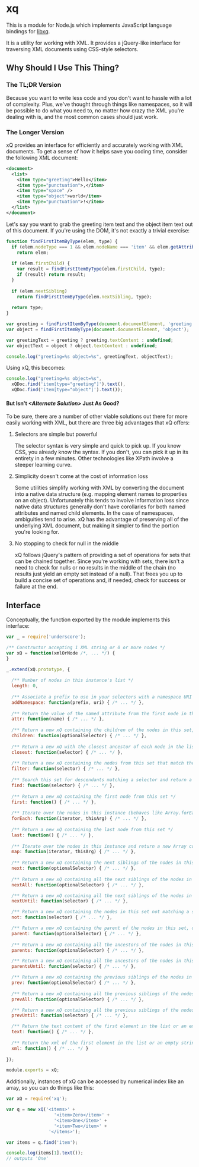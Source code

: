 # xq

This is a module for Node.js which implements JavaScript language bindings
for [libxq](http://github.csv.comcast.com/jhunte202/xQ).

It is a utility for working with XML. It provides a jQuery-like interface
for traversing XML documents using CSS-style selectors.

## Why Should I Use This Thing?

### The TL;DR Version

Because you want to write less code and you don't want to hassle with a
lot of complexity. Plus, we've thought through things like namespaces, so
it will be possible to do what you need to, no matter how crazy the XML
you're dealing with is, and the most common cases should just work.

### The Longer Version

xQ provides an interface for efficiently and accurately working with XML
documents. To get a sense of how it helps save you coding time, consider
the following XML document:

```xml
<document>
  <list>
    <item type="greeting">Hello</item>
    <item type="punctuation">,</item>
    <item type="space" />
    <item type="object">world</item>
    <item type="punctuation">!</item>
  </list>
</document>
```

Let's say you want to grab the greeting item text and the object item
text out of this document. If you're using the DOM, it's not exactly a
trivial exercise:

```javascript
function findFirstItemByType(elem, type) {
  if (elem.nodeType === 1 && elem.nodeName === 'item' && elem.getAttribute('type') === type)
    return elem;
  
  if (elem.firstChild) {
    var result = findFirstItemByType(elem.firstChild, type);
    if (result) return result;
  }
  
  if (elem.nextSibling)
    return findFirstItemByType(elem.nextSibling, type);
  
  return type;
}

var greeting = findFirstItemByType(document.documentElement, 'greeting');
var object = findFirstItemByType(document.documentElement, 'object');

var greetingText = greeting ? greeting.textContent : undefined;
var objectText = object ? object.textContent : undefined;

console.log("greeting=%s object=%s", greetingText, objectText);
```

Using xQ, this becomes:

```javascript
console.log("greeting=%s object=%s",
  xQDoc.find('item[type="greeting"]').text(),
  xQDoc.find('item[type="object"]').text());
```

#### But Isn't *\<Alternate Solution\>* Just As Good?

To be sure, there are a number of other viable solutions out there for
more easily working with XML, but there are three big advantages that xQ
offers:

1. Selectors are simple but powerful

   The selector syntax is very simple and quick to pick up. If you know
   CSS, you already know the syntax. If you don't, you can pick it up in
   its entirety in a few minutes. Other technologies like XPath involve a
   steeper learning curve.

1. Simplicity doesn't come at the cost of information loss

   Some utilities simplify working with XML by converting the document
   into a native data structure (e.g. mapping element names to properties
   on an object). Unfortunately this tends to involve information loss
   since native data structures generally don't have corollaries for both
   named attributes and named child elements. In the case of namespaces,
   ambiguities tend to arise. xQ has the advantage of preserving all of
   the underlying XML document, but making it simpler to find the portion
   you're looking for.

1. No stopping to check for null in the middle

   xQ follows jQuery's pattern of providing a set of operations for sets
   that can be chained together. Since you're working with sets, there
   isn't a need to check for nulls or no results in the middle of the
   chain (no results just yield an empty set instead of a null). That
   frees you up to build a concise set of operations and, if needed, check
   for success or failure at the end.

## Interface

Conceptually, the function exported by the module implements this
interface:

```javascript
var _ = require('underscore');

/** Constructor accepting 1 XML string or 0 or more nodes */
var xQ = function(xmlOrNode /*, ... */) {
}

_.extend(xQ.prototype, {
  
  /** Number of nodes in this instance's list */
  length: 0,
  
  /** Associate a prefix to use in your selectors with a namespace URI */
  addNamespace: function(prefix, uri) { /* ... */ },
  
  /** Return the value of the named attribute from the first node in the list */
  attr: function(name) { /* ... */ },
  
  /** Return a new xQ containing the children of the nodes in this set, optionally filtered by a selector */
  children: function(optionalSelector) { /* ... */ },
  
  /** Return a new xQ with the closest ancestor of each node in the list that matches the supplied selector */
  closest: function(selector) { /* ... */ },
  
  /** Return a new xQ containing the nodes from this set that match the given selector */
  filter: function(selector) { /* ... */ },
  
  /** Search this set for descendants matching a selector and return a new xQ with the result */
  find: function(selector) { /* ... */ },
  
  /** Return a new xQ containing the first node from this set */
  first: function() { /* ... */ },
  
  /** Iterate over the nodes in this instance (behaves like Array.forEach) and returns this */
  forEach: function(iterator, thisArg) { /* ... */ },
  
  /** Return a new xQ containing the last node from this set */
  last: function() { /* ... */ },
  
  /** Iterate over the nodes in this instance and return a new Array containing the returned result of each step */
  map: function(iterator, thisArg) { /* ... */ },
  
  /** Return a new xQ containing the next siblings of the nodes in this set, optionally filtered by a selector */
  next: function(optionalSelector) { /* ... */ },
  
  /** Return a new xQ containing all the next siblings of the nodes in this set, optionally filtered by a selector */
  nextAll: function(optionalSelector) { /* ... */ },

  /** Return a new xQ containing all the next siblings of the nodes in this set up to siblings matching a selector */
  nextUntil: function(selector) { /* ... */ },

  /** Return a new xQ containing the nodes in this set not matching a selector */
  not: function(selector) { /* ... */ },

  /** Return a new xQ containing the parent of the nodes in this set, optionally filtered by a selector */
  parent: function(optionalSelector) { /* ... */ },
  
  /** Return a new xQ containing all the ancestors of the nodes in this set, optionally filtered by a selector */
  parents: function(optionalSelector) { /* ... */ },

  /** Return a new xQ containing all the ancestors of the nodes in this set up to the ancestor matching a selector */
  parentsUntil: function(selector) { /* ... */ },

  /** Return a new xQ containing the previous siblings of the nodes in this set, optionally filtered by a selector */
  prev: function(optionalSelector) { /* ... */ },
  
  /** Return a new xQ containing all the previous siblings of the nodes in this set, optionally filtered by a selector */
  prevAll: function(optionalSelector) { /* ... */ },

  /** Return a new xQ containing all the previous siblings of the nodes in this set up to siblings matching a selector */
  prevUntil: function(selector) { /* ... */ },

  /** Return the text content of the first element in the list or an empty string */
  text: function() { /* ... */ },
  
  /** Return the xml of the first element in the list or an empty string */
  xml: function() { /* ... */ }
  
});

module.exports = xQ;
```

Additionally, instances of xQ can be accessed by numerical index like an
array, so you can do things like this:

```javascript
var xQ = require('xq');

var q = new xQ('<items>' +
                  '<item>Zero</item>' +
                  '<item>One</item>' +
                  '<item>Two</item>' +
                '</items>');

var items = q.find('item');

console.log(items[1].text());
// outputs 'One'
```

